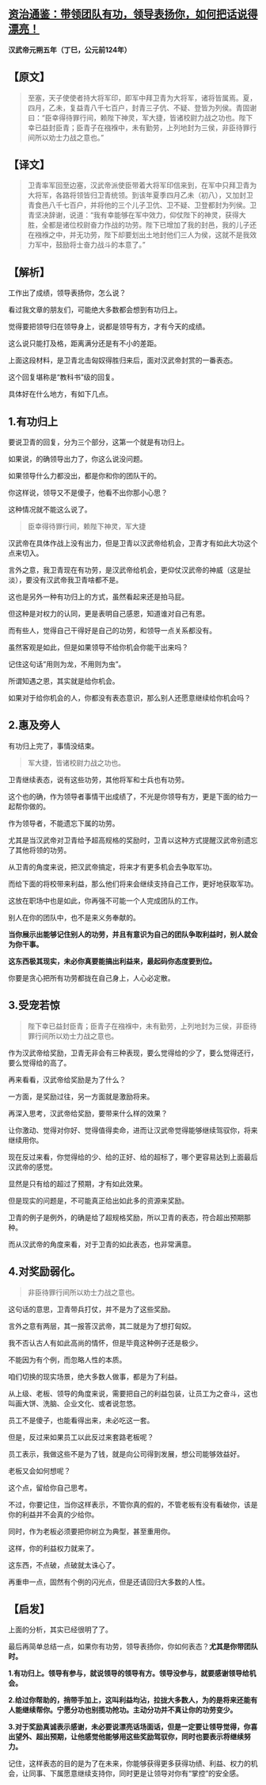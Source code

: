 ## [资治通鉴：带领团队有功，领导表扬你，如何把话说得漂亮！](https://zhuanlan.zhihu.com/p/279820353)

**汉武帝元朔五年（丁巳，公元前124年）**

## **【原文】**

> 至塞，天子使使者持大将军印，即军中拜卫青为大将军，诸将皆属焉。夏，四月，乙未，复益青八千七百户，封青三子伉、不疑、登皆为列侯。青固谢曰：“臣幸得待罪行间，赖陛下神灵，军大捷，皆诸校尉力战之功也。陛下幸已益封臣青；臣青子在襁褓中，未有勤劳，上列地封为三侯，非臣待罪行间所以劝士力战之意也。”

## **【译文】**

> 卫青率军回至边塞，汉武帝派使臣带着大将军印信来到，在军中只拜卫青为大将军，各路将领皆归卫青统领。到该年夏季四月乙未（初八），又加封卫青食邑八千七百户，并将他的三个儿子卫伉、卫不疑、卫登都封为列侯。卫青坚决辞谢，说道：“我有幸能够在军中效力，仰仗陛下的神灵，获得大胜，全都是诸位校尉奋力作战的功劳。陛下已增加了我的封邑，我的儿子还在襁褓之中，并无功劳，陛下却要划出土地封他们三人为侯，这就不是我效力军中，鼓励将士奋力战斗的本意了。”

## **【解析】**

工作出了成绩，领导表扬你，怎么说？

看过我文章的朋友们，可能绝大多数都会想到有功归上。

觉得要把领导归在领导身上，说都是领导有方，才有今天的成绩。

这么说只能打及格，距离满分还是有不小的差距。

上面这段材料，是卫青北击匈奴得胜归来后，面对汉武帝封赏的一番表态。

这个回复堪称是“教科书”级的回复。

具体好在什么地方，有如下几点。

## **1.有功归上**

要说卫青的回复，分为三个部分，这第一个就是有功归上。

如果说，的确领导出力了，你这么说没问题。

如果领导什么力都没出，都是你和你的团队干的。

你这样说，领导又不是傻子，他看不出你那小心思？

这种情况就不能这么说了。

> 臣幸得待罪行间，赖陛下神灵，军大捷

汉武帝在具体作战上没有出力，但是卫青以汉武帝给机会，卫青才有如此大功这个点来切入。

言外之意，我卫青现在有功劳，是汉武帝给机会，更仰仗汉武帝的神威（这是扯淡），要没有汉武帝我卫青啥都不是。

这也是另外一种有功归上的方式，虽然看起来还是拍马屁。

但这种是对权力的认同，更是表明自己感恩，知道谁对自己有恩。

而有些人，觉得自己干得好是自己的功劳，和领导一点关系都没有。

虽然客观是如此，但是如果领导不给你机会你能干出来吗？

记住这句话”用则为龙，不用则为虫”。

所谓知遇之恩，其实就是给你机会。

如果对于给你机会的人，你都没有表态意识，那么别人还愿意继续给你机会吗？

## **2.惠及旁人**

有功归上完了，事情没结束。

> 军大捷，皆诸校尉力战之功也。

卫青继续表态，说有这些功劳，其他将军和士兵也有功劳。

这个也的确，作为领导者事情干出成绩了，不光是你领导有方，更是下面的给力一起帮你做的。

作为领导者，不能遗忘下属的功劳。

尤其是当汉武帝对卫青给予超高规格的奖励时，卫青以这种方式提醒汉武帝别遗忘了其他将领的功劳。

从卫青的角度来说，把汉武帝搞定，将来才有更多机会去争取军功。

而给下面的将校带来利益，那么他们将来会继续支持自己工作，更好地获取军功。

这放在职场中也是如此，你再强不可能一个人完成团队的工作。

别人在你的团队中，也不是来义务奉献的。

**当你展示出能够记住别人的功劳，并且有意识为自己的团队争取利益时，别人就会为你干事。**



**这东西极其现实，未必你真要能搞出利益来，最起码你态度要到位。**

你要是贪心把所有功劳都拢在自己身上，人心必定散。

## **3.受宠若惊**

> 陛下幸已益封臣青；臣青子在襁褓中，未有勤劳，上列地封为三侯，非臣待罪行间所以劝士力战之意也。

作为汉武帝给奖励，卫青无非会有三种表现，要么觉得给的少了，要么觉得还行，要么觉得给的高了。

再来看看，汉武帝给奖励是为了什么？

一方面，是奖励过往，另一方面就是激励将来。

再深入思考，汉武帝给奖励，要带来什么样的效果？

让你激动、觉得对你好、觉得值得卖命，进而让汉武帝觉得能够继续驾驭你，将来继续用你。

现在反过来看，你觉得给的少、给的正好、给的超标了，哪个更容易达到上面最后汉武帝的感觉。

显然是只有给的超过了预期，才有如此效果。

但是现实的问题是，不可能真正给出如此多的资源来奖励。

卫青的例子是例外，的确是给了超规格奖励，所以卫青的表态，符合超出预期那种。

而从汉武帝的角度来看，对于卫青的如此表态，也非常满意。

## **4.对奖励弱化。**

> 非臣待罪行间所以劝士力战之意也。

这句话的意思，卫青带兵打仗，并不是为了这些奖励。

言外之意有两层，其一报答汉武帝，其二就是为了想打匈奴。

我不否认古人有如此高尚的情怀，但是毕竟这种例子还是极少。

不能因为有个例，而忽略人性的本质。

咱们切换的现实场景，绝大多数人做事，都是为了利益。

从上级、老板、领导的角度来说，需要把自己的利益包装，让员工为之奋斗，这也叫画大饼、洗脑、企业文化、或者说忽悠。

员工不是傻子，也能看得出来，未必吃这一套。

但是，反过来如果员工以此反过来套路老板呢？

员工表示，我做这些不是为了钱，就是向公司得到发展，想公司能够效益好。

老板又会如何想呢？

这个点，留给你自己思考。

不过，你要记住，当你这样表示，不管你真的假的，不管老板有没有看破你，该是你的利益并不会真的少给你。

同时，作为老板必须要把你树立为典型，甚至重用你。

这样，你的利益权力就来了。

这东西，不点破，点破就太诛心了。

再重申一点，固然有个例的闪光点，但是还请回归大多数的人性。

## **【启发】**

上面的分析，其实已经很明了了。

最后再简单总结一点，如果你有功劳，领导表扬你，你如何表态？**尤其是你带团队时。**

**1.有功归上。领导有参与，就说领导的领导有方。领导没参与，就要感谢领导给机会。**

**2.给过你帮助的，捎带手加上，这叫利益均沾，拉拢大多数人，为的是将来还能有人能继续帮你。宁愿分功也别揽功抢功。主动分功并不真让你的功劳变少。**

**3.对于奖励真诚表示感谢，未必要说漂亮话场面话，但是一定要让领导觉得，你喜出望外、超出预期，让他感觉他能够用这些奖励驾驭你，同时也要表示将继续努力。**

记住，这样表态的目的是为了在未来，你能够获得更多获得功绩、利益、权力的机会，让同事、下属愿意继续支持你，同时更是让领导对你有“掌控”的安全感。